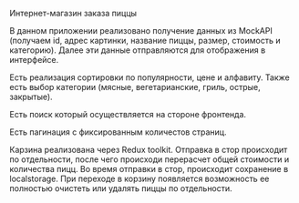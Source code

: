 Интернет-магазин заказа пиццы

В данном приложении реализовано получение данных из MockAPI (получаем id, адрес картинки, название пиццы, размер, стоимость и категорию). Далее эти данные отправляются для отображения в интерфейсе.

Есть реализация сортировки по популярности, цене и алфавиту. Также есть выбор категории (мясные, вегетарианские, гриль, острые, закрытые).

Есть поиск который осуществляется на стороне фронтенда.

Есть пагинация с фиксированным количестов страниц.

Карзина реализована через Redux toolkit. Отправка в стор происходит по отдельности, после чего происходи перерасчет общей стоимости и количества пицц. Во время отправки в стор, происходит сохранение в localstorage. При переходе в корзину появляется возможность ее полностью очистеть или удалять пиццы по отдельности. 
